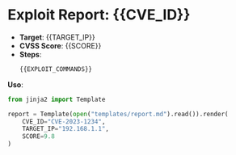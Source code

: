 # Exploit Report: {{CVE_ID}}  
- **Target**: {{TARGET_IP}}  
- **CVSS Score**: {{SCORE}}  
- **Steps**:  
  ```bash
  {{EXPLOIT_COMMANDS}}
  
**Uso**:  
```python
from jinja2 import Template

report = Template(open("templates/report.md").read()).render(
    CVE_ID="CVE-2023-1234",
    TARGET_IP="192.168.1.1",
    SCORE=9.8
)
